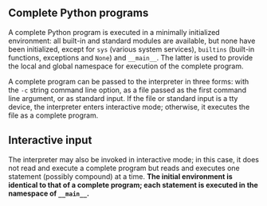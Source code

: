 ## Complete Python programs

A complete Python program is executed in a minimally initialized environment: all built-in and standard modules are available, but none have been initialized, except for `sys` (various system services), `builtins` (built-in functions, exceptions and `None`) and `__main__`. The latter is used to provide the local and global namespace for execution of the complete program.

A complete program can be passed to the interpreter in three forms: with the `-c` string command line option, as a file passed as the first command line argument, or as standard input. If the file or standard input is a tty device, the interpreter enters interactive mode; otherwise, it executes the file as a complete program.

## Interactive input

The interpreter may also be invoked in interactive mode; in this case, it does not read and execute a complete program but reads and executes one statement (possibly compound) at a time. **The initial environment is identical to that of a complete program; each statement is executed in the namespace of `__main__`.**
